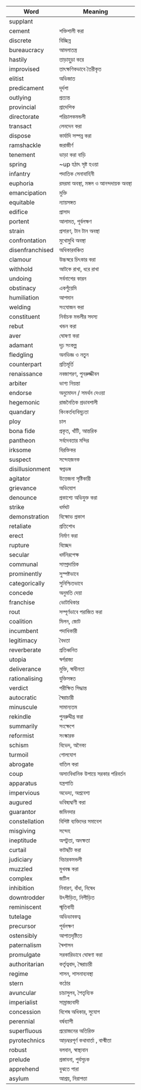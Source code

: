 | Word | Meaning |
| ---- | ---- |
| supplant | | |
| cement |  শক্তিশালী করা | verb |
| discrete | বিচ্ছিন্ন |
| bureaucracy | আমলাতন্ত্র |
| hastily | তাড়াহুড়া করে |
| improvised |তাৎক্ষণিকভাবে তৈরীকৃত | |
| elitist | অভিজাত | |
| predicament | দূর্দশা | |
| outlying | প্রত্যন্ত | |
| provincial | প্রাদেশিক | |
| directorate | পরিচালকমন্ডলী | |
| transact | লেনদেন করা | |
| dispose | কার্যাদি সম্পন্ন করা | |
| ramshackle| জরাজীর্ণ | |
| tenement | ভাড়া করা বাড়ি | |
| spring | ~up হঠাৎ সৃষ্ট হওয়া | |
| infantry | পদাতিক সেনাবাহিনী | |
| euphoria | রমরমা অবস্থা, মঙ্গল ও আনন্দদায়ক অবস্থা | |
| emancipation | মুক্তি | |
| equitable | ন্যায়সঙ্গত | |
| edifice | প্রাসাদ | |
| portent | আলামত, পূর্বলক্ষণ | |
| strain | প্রসারণ, টান টান অবস্থা | |
| confrontation | মুখোমুখি অবস্থা | |
| disenfranchised | অধিকারবঞ্চিত | |
| clamour | উচ্চস্বরে চিৎকার করা | |
| withhold | আটকে রাখা, ধরে রাখা | |
| undoing | সর্বনাশের কারন | |
| obstinacy | একগুঁয়েমি | |
| humiliation | আপমান | |
| welding | সংযোজন করা | |
| constituent | নির্বাচক মন্ডলীর সদস্য | |
| rebut | খন্ডন করা | |
| aver | ঘোষণা করা | |
| adamant | দৃঢ় সংকল্প | |
| fledgling | অনভিজ্ঞ ও নতুন | |
| counterpart | প্রতিমূর্তি | |
| renaissance | নবজাগরণ, পুনরুজ্জীবন | |
| arbiter | ভাগ্য নিয়ন্তা | |
| endorse | অনুমোদন / সমর্থন দেওয়া | |
| hegemonic | রাজনৈতিক প্রভাবশালী | |
| quandary | কিংকর্তব্যবিমূঢ়তা | |
| ploy | চাল | |
| bona fide | প্রকৃত, খাঁটি, আন্তরিক | |
| pantheon | সর্বদেবতার মন্দির | |
| irksome | বিরক্তিকর | |
| suspect| সন্দেহজনক | |
| disillusionment | স্বপ্নভঙ্গ | |
| agitator  | উত্তেজনা সৃষ্টিকারী | |
| grievance | অভিযোগ | |
| denounce | প্রকাশ্যে অভিযুক্ত করা | |
| strike | ধর্মঘট | |
| demonstration | বিক্ষোভ প্রকাশ | |
| retaliate | প্রতিশোধ | |
| erect | নির্মাণ করা | |
| rupture | বিচ্ছেদ | |
| secular | ধর্মনিরপেক্ষ | |
| communal | সাম্প্রদায়িক | |
| prominently | সুস্পষ্টভাবে | |
| categorically | সুনিশ্চিতভাবে | |
| concede | অনুমতি দেয়া | |
| franchise | ভোটাধিকার | |
| rout | সম্পূর্ণভাবে পরাজিত করা | |
| coalition | মিলন, জোট | |
| incumbent | পদাধিকারী | |
| legitimacy | বৈধতা | |
| reverberate | প্রতিধ্বনিত | |
| utopia | স্বর্গরাজ্য | |
| deliverance | মুক্তি, স্বাধীনতা | |
| rationalising | যুক্তিসঙ্গত | |
| verdict | পরীক্ষিত সিদ্ধান্ত | |
| autocratic | স্বৈরাচারী | |
| minuscule | সামান্যতম | |
| rekindle | পুনরুদ্দীপ্ত করা | |
| summarily | সংক্ষেপে | |
| reformist | সংস্কারক | |
| schism | বিভেদ, অনৈক্য | |
| turmoil | গোলযোগ | |
| abrogate | বাতিল করা  | |
| coup | অসাংবিধানিক উপায়ে সরকার পরিবর্তন | |
| apparatus | যন্ত্রপাতি | |
| impervious | অভেদ্য, অপ্রবেশ্য | |
| augured | ভবিষ্যদ্বাণী করা| |
| guarantor | জমিনদার | |
| constellation | বিশিষ্ট ব্যক্তিদের সমাবেশ | |
| misgiving | সন্দেহ | |
| ineptitude | অপটুতা, অদক্ষতা | |
| curtail | কাটছাঁট করা | |
| judiciary | বিচারকমন্ডলী | |
| muzzled | মুখবন্ধ করা | |
| complex | জটিল| |
| inhibition | নিবারণ, বাঁধা, নিষেধ | |
| downtrodder | উৎপীড়িত, নিপীড়িত | |
| reminiscent | স্মৃতিবাহী | |
| tutelage | অভিভাবকত্ব | |
| precursor| পূর্বলক্ষণ | |
| ostensibly | আপাতদৃষ্টিতে | |
| paternalism | স্বৈশাসন | |
| promulgate | সরকারিভাবে ঘোষণা করা | |
| authoritarian | কর্তৃত্ববাদ, স্বৈরাচারী | |
| regime | শাসন, শাসনাব্যবস্থা | |
| stern | কঠোর | |
| avuncular | চাচাসুলব, পৈতৃব্যিক | |
| imperialist | সাম্রাজ্যবাদী | |
| concession | বিশেষ অধিকার, সুযোগ | |
| perennial | বর্ষব্যাপী | |
| superfluous | প্রয়োজনের অতিরিক্ত | |
| pyrotechnics | আড়ম্বরপূর্ণ কথাবার্তা , বাগ্মীতা | |
| robust | বলবান, স্বাস্থ্যবান | |
| prelude | প্রস্তাবনা, পুর্বসূচক | |
| apprehend | বুঝতে পারা | |
| asylum | আশ্রয়, নিরাপত্তা | |

